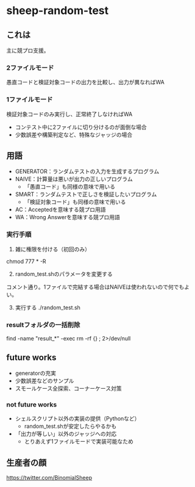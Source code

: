 # sheep-random-test

## これは


主に競プロ支援。

### 2ファイルモード
愚直コードと検証対象コードの出力を比較し、出力が異なればWA

### 1ファイルモード
検証対象コードのみ実行し、正常終了しなければWA
- コンテスト中に2ファイルに切り分けるのが面倒な場合
- 少数誤差や構築判定など、特殊なジャッジの場合


## 用語
- GENERATOR：ランダムテストの入力を生成するプログラム
- NAIVE：計算量は悪いが出力の正しいプログラム
    - 「愚直コード」も同様の意味で用いる
- SMART：ランダムテストで正しさを検証したいプログラム
    - 「検証対象コード」も同様の意味で用いる
- AC：Acceptedを意味する競プロ用語
- WA：Wrong Answerを意味する競プロ用語

### 実行手順
1. 雑に権限を付ける（初回のみ）

chmod 777 * -R

2. random_test.shのパラメータを変更する

コメント通り。1ファイルで完結する場合はNAIVEは使われないので何でもよい。

3. 実行する
./random_test.sh


### resultフォルダの一括削除
find -name "result_*" -exec rm -rf {} \; 2>/dev/null


## future works
- generatorの充実
- 少数誤差などのサンプル
- スモールケース全探索、コーナーケース対策
### not future works
- シェルスクリプト以外の実装の提供（Pythonなど）
    - random_test.shが安定したらやるかも
- 「出力が等しい」以外のジャッジへの対応
    -  とりあえず1ファイルモードで実装可能なため

## 生産者の顔

https://twitter.com/BinomialSheep